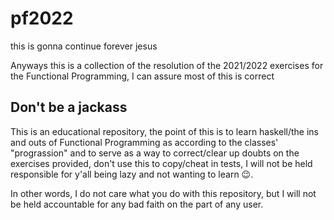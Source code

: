 # pf2022
this is gonna continue forever jesus

Anyways this is a collection of the resolution of the 2021/2022 exercises for the Functional Programming, I can assure most of this is correct

## Don't be a jackass
This is an educational repository, the point of this is to learn haskell/the ins and outs of Functional Programming as according to the classes' "prograssion" and to serve as a way to correct/clear up doubts on the exercises provided, don't use this to copy/cheat in tests, I will not be held responsible for y'all being lazy and not wanting to learn :wink:.

In other words, I do not care what you do with this repository, but I will not be held accountable for any bad faith on the part of any user.

